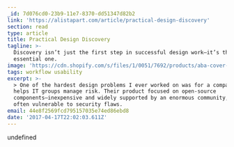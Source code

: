 ```yaml
---
_id: 7d076cd0-23b9-11e7-8370-dd51347d82b2
link: 'https://alistapart.com/article/practical-design-discovery'
section: read
type: article
title: Practical Design Discovery
tagline: >-
  Discovery isn’t just the first step in successful design work—it’s the most
  essential one.
image: 'https://cdn.shopify.com/s/files/1/0051/7692/products/aba-cover-22_100x@3x.png'
tags: workflow usability
excerpt: >-
  > One of the hardest design problems I ever worked on was for a company that
  helps IT groups manage risk. Their product focused on open-source
  components—inexpensive and widely supported by an enormous community, but
  often vulnerable to security flaws.
email: 44e8f2569fcd795157035e74ed86ebd8
date: '2017-04-17T22:02:03.611Z'
---
```

undefined
